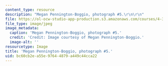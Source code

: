 ```yaml
---
content_type: resource
description: "Megan Pennington-Boggio, photograph #5.\r\n\r\n"
file: https://ol-ocw-studio-app-production.s3.amazonaws.com/courses/4-341-introduction-to-photography-and-related-media-fall-2007/bc60cb2ea55e97644879a449c44cca22_boggio5.jpg
file_type: image/jpeg
image_metadata:
  caption: 'Megan Pennington-Boggio, photograph #5.'
  credit: 'Credit: Image courtesy of Megan Pennington-Boggio.'
  image-alt: ''
resourcetype: Image
title: 'Megan Pennington-Boggio, photograph #5.'
uid: bc60cb2e-a55e-9764-4879-a449c44cca22
---
```

